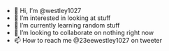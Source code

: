 - 👋 Hi, I’m @westley1027
- 👀 I’m interested in looking at stuff
- 🌱 I’m currently learning random stuff
- 💞️ I’m looking to collaborate on nothing right now
- 📫 How to reach me @23eewestley1027 on tweeter

<!---
westley1027/westley1027 is a ✨ special ✨ repository because its `README.md` (this file) appears on your GitHub profile.
You can click the Preview link to take a look at your changes.
--->
